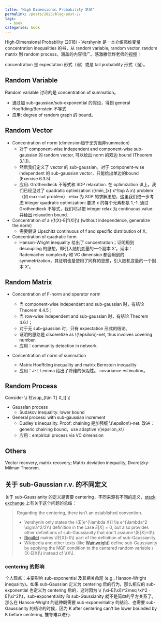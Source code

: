 ```yaml
---
title: 'High Dimensional Probability 笔记'
permalink: /posts/2025/blog-post-2/
tags:
  - book
categories: book
---
```

High-Dimensional Probability (2018) - Vershynin 是一本介绍高维变量 concentration inequalities 的书，从 random variable, random vector, random matrix 到 random process，涵盖的内容很广。感激滕佳烨老师的[视频](http://www.tengjiaye.com/HDP.html)！

concentration 是 expectation 形式（弱）或是 tail probability 形式（强）。

## Random Variable

Random variable 讨论的是 concentration of summation。
- 通过加 sub-gaussian/sub-exponential 的假设，得到 general Hoeffding/Bernstein 不等式
- 应用: degree of random graph 的 bound。

## Random Vector

- Concentration of norm (dimension趋于无穷而非summation) 
  - 对于 component-wise independent and component-wise sub-gaussian 的 random vector, 可以给出 norm 的双边 bound (Theorem 3.1.1)。
  - 然后我们定义了 vector 的 sub-gaussian。对于 component-wise independent 的 sub-gaussian vector，只能给出单边的bound (Exercise 6.3.5). 
  - 应用: Grothendieck 不等式和 SDP relaxation. 在 optimization 课上，我们已经见过了 quadratic optimization \\(\min_{x} x^\top A x\\) problem （如 max-cut problem） relax 为 SDP 的求解思想，这里我们进一步考虑 integer quadratic optimization: 要求 x 的每个元素都是 1,-1. 通过Grothendieck 不等式，我们可以把 integer relax 为 continuous value 并给出 relaxation bound.
- Concentration of a \\(f(X)-E[f(X)]\\) (without independence, generalize the norm)
  - 需要假设 Lipschitz continuous of f and specific distribution of X。
- Concentration of quadratic form
  - Hanson-Wright inequality 给出了 concentration；证明用到 decoupling 的思想，即引入随机变量的一个副本 X'。延申：Rademacher complexity 和 VC dimension 都会用到的 symmetrization，其证明也是使用了同样的思想，引入随机变量的一个副本 X'。

## Random Matrix

- Concentration of F-norm and operator norm
  - 当 component-wise independent and sub-gaussian 时，有结论 Theorem 4.4.5；
  - 当 row-wise independent and sub-gaussian 时，有结论 Theorem 4.6.1；
  - 对于无 sub-gaussian 时，只有 expectation 形式的结论。
  - 证明的思路是 disceretize as \\(\epsilon\\)-net, thus involves covering number. 
  - 应用：community detection in network.

- Concentration of norm of summation
  - Matrix Hoeffding inequality and matrix Bernstein inequality
  - 应用：J-L Lemma 给出了降维的保距性。 covariance estimation。

## Random Process

Consider \\( E[\sup_{t\in T} X_t] \\)
- Gaussian process
  - Sudakov inequality: lower bound
- General process: with sub-gaussian increment
  - Dudley's inequality. Proof: chaining 是加强版 \\(\epsilon\\)-net. 改进：generic chaining bound，use adaptive \\(\epsilon_k\\)
  - 应用：empirical process via VC dimension

## Others

Vector recovery, matrix recovery; Matrix deviation inequality, Dvoretzky-Milman Theorem.

## 关于 sub-Gaussian r.v. 的不同定义
关于 sub-Gaussianity 的定义是否要 centering，不同来源有不同的定义，[stack exchange](https://math.stackexchange.com/questions/4234437/about-the-definition-of-sub-gaussian) 上有关于这个问题的总结：
> Regarding the centering, there isn't an established convention.
> - Vershynin only states the \\(E[e^{\lambda X}] \le e^{\lambda^2 \sigma^2/2}\\) definition in the case $E[X]=0$, but also provides other definitions of sub-Gaussianity that don't assume \\(E[X]=0\\).
> - [Rigollet](https://ocw.mit.edu/courses/mathematics/18-s997-high-dimensional-statistics-spring-2015/lecture-notes/MIT18_S997S15_Chapter1.pdf#page=3) makes \\(E[X]=0\\) part of the definition of sub-Gaussianity.
> - Wikipedia and other texts (like [Wainwright](https://www.stat.berkeley.edu/~mjwain/stat210b/Chap2_TailBounds_Jan22_2015.pdf#page=3)) define sub-Gaussianity by applying the MGF condition to the centered random variable \\(X-E[X]\\) instead of \\(X\\).

### centering 的影响
个人观点：主要影响 sub-exponential 及其相关命题 (e.g., Hanson-Wright inequality)。如果 sub-Gaussian 定义为 centering 后的行为，那么相应的 sub-exponential 也定义为 centering 后的，这时因为 \\( (\xi-E[\xi])^2\neq \xi^2 - E[\xi^2]\\)，sub-exponentiality 和 sub-Gaussianity 就不是简单的平方关系了。那么在 Hanson-Wright 的这种既需要 sub-exponentiality 的结论、也需要 sub-Gaussianity 的结论的时候，因为 K after centering can't be lower bounded by K before centering, 推导难以进行. 
